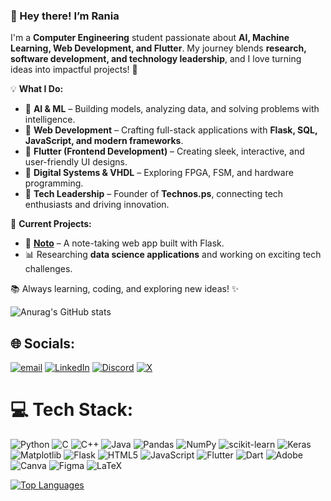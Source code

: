 ### 👋 Hey there! I’m **Rania**  

I'm a **Computer Engineering** student passionate about **AI, Machine Learning, Web Development, and Flutter**. My journey blends **research, software development, and technology leadership**, and I love turning ideas into impactful projects! 🚀  

💡 **What I Do:**  
- 🔹 **AI & ML** – Building models, analyzing data, and solving problems with intelligence.  
- 🔹 **Web Development** – Crafting full-stack applications with **Flask, SQL, JavaScript, and modern frameworks**.  
- 🔹 **Flutter (Frontend Development)** – Creating sleek, interactive, and user-friendly UI designs. 
- 🔹 **Digital Systems & VHDL** – Exploring FPGA, FSM, and hardware programming.  
- 🔹 **Tech Leadership** – Founder of **Technos.ps**, connecting tech enthusiasts and driving innovation.  

📌 **Current Projects:**  
- 🚀 [**Noto**](https://github.com/your-noto-repo) – A note-taking web app built with Flask.  
- 📊 Researching **data science applications** and working on exciting tech challenges.  

📚 Always learning, coding, and exploring new ideas! ✨ 

![Anurag's GitHub stats](https://github-readme-stats.vercel.app/api?username=BenadjalRania&show_icons=true&theme=radical)

## 🌐 Socials:
[![email](https://img.shields.io/badge/Email-D14836?logo=gmail&logoColor=white)](mailto:benadjelrania@gmail.com) [![LinkedIn](https://img.shields.io/badge/LinkedIn-%230077B5.svg?logo=linkedin&logoColor=white)](https://www.linkedin.com/in/rania-benadjal)  [![Discord](https://img.shields.io/badge/Discord-%237289DA.svg?logo=discord&logoColor=white)](https://discord.gg/benadjalrania_15243) [![X](https://img.shields.io/badge/X-black.svg?logo=X&logoColor=white)](https://x.com/@Rania__bndj) 

# 💻 Tech Stack: 
![Python](https://img.shields.io/badge/python-3670A0?style=plastic&logo=python&logoColor=ffdd54)  ![C](https://img.shields.io/badge/c-%2300599C.svg?style=plastic&logo=c&logoColor=white)  ![C++](https://img.shields.io/badge/c++-%2300599C.svg?style=plastic&logo=c%2B%2B&logoColor=white)  ![Java](https://img.shields.io/badge/java-%23ED8B00.svg?style=plastic&logo=openjdk&logoColor=white)  ![Pandas](https://img.shields.io/badge/pandas-%23150458.svg?style=plastic&logo=pandas&logoColor=white)  ![NumPy](https://img.shields.io/badge/numpy-%23013243.svg?style=plastic&logo=numpy&logoColor=white)  ![scikit-learn](https://img.shields.io/badge/scikit--learn-%23F7931E.svg?style=plastic&logo=scikit-learn&logoColor=white)  ![Keras](https://img.shields.io/badge/Keras-%23D00000.svg?style=plastic&logo=Keras&logoColor=white)  ![Matplotlib](https://img.shields.io/badge/Matplotlib-%23ffffff.svg?style=plastic&logo=Matplotlib&logoColor=black)  ![Flask](https://img.shields.io/badge/flask-%23000.svg?style=plastic&logo=flask&logoColor=white)  ![HTML5](https://img.shields.io/badge/html5-%23E34F26.svg?style=plastic&logo=html5&logoColor=white)  ![JavaScript](https://img.shields.io/badge/javascript-%23323330.svg?style=plastic&logo=javascript&logoColor=%23F7DF1E)   ![Flutter](https://img.shields.io/badge/Flutter-%2302569B.svg?style=plastic&logo=Flutter&logoColor=white)  ![Dart](https://img.shields.io/badge/dart-%230175C2.svg?style=plastic&logo=dart&logoColor=white)    ![Adobe](https://img.shields.io/badge/adobe-%23FF0000.svg?style=plastic&logo=adobe&logoColor=white)  ![Canva](https://img.shields.io/badge/Canva-%2300C4CC.svg?style=plastic&logo=Canva&logoColor=white)  ![Figma](https://img.shields.io/badge/figma-%23F24E1E.svg?style=plastic&logo=figma&logoColor=white)   ![LaTeX](https://img.shields.io/badge/latex-%23008080.svg?style=plastic&logo=latex&logoColor=white)  

<a href="https://github.com/BenadjalRania" align="left"><img src="https://github-readme-stats.vercel.app/api/top-langs/?username=BenadjalRania&langs_count=10&theme=radical&locale=en&custom_title=Top%20%Languages" alt="Top Languages" /></a>


<!-- Proudly created with GPRM ( https://gprm.itsvg.in ) -->

